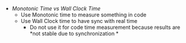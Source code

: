 - *Monotonic Time vs Wall Clock Time*
	- Use Monotonic time to measure something in code
	- Use Wall Clock time to have sync with real time
		- Do not use it for code time measurement because results are *not stable due to synchronization * 